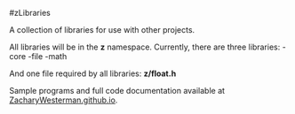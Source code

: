 #zLibraries

A collection of libraries for use with other projects.

All libraries will be in the **z** namespace.
Currently, there are three libraries:
	-core
	-file
	-math

And one file required by all libraries: **z/float.h**


Sample programs and full code documentation available at [ZacharyWesterman.github.io](https://ZacharyWesterman.github.io).
